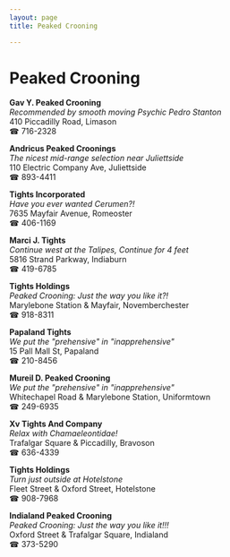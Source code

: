 ```yaml
---
layout: page 
title: Peaked Crooning

---
```



# Peaked Crooning


 **Gav Y. Peaked Crooning**  
_Recommended by smooth moving Psychic Pedro Stanton_  
410 Piccadilly Road, Limason  
☎ 716-2328

**Andricus Peaked Croonings**  
_The nicest mid-range selection near Juliettside_  
110 Electric Company Ave, Juliettside  
☎ 893-4411

**Tights Incorporated**  
_Have you ever wanted Cerumen?!_  
7635 Mayfair Avenue, Romeoster  
☎ 406-1169

**Marci J. Tights**  
_Continue west at the Talipes, Continue for 4 feet_  
5816 Strand Parkway, Indiaburn  
☎ 419-6785

**Tights Holdings**  
_Peaked Crooning: Just the way you like it?!_  
Marylebone Station & Mayfair, Novemberchester  
☎ 918-8311

**Papaland Tights**  
_We put the "prehensive" in "inapprehensive"_  
15 Pall Mall St, Papaland  
☎ 210-8456

**Mureil D. Peaked Crooning**  
_We put the "prehensive" in "inapprehensive"_  
Whitechapel Road & Marylebone Station, Uniformtown  
☎ 249-6935

**Xv Tights And Company**  
_Relax with Chamaeleontidae!_  
Trafalgar Square & Piccadilly, Bravoson  
☎ 636-4339

**Tights Holdings**  
_Turn just outside at Hotelstone_  
Fleet Street & Oxford Street, Hotelstone  
☎ 908-7968

**Indialand Peaked Crooning**  
_Peaked Crooning: Just the way you like it!!!_  
Oxford Street & Trafalgar Square, Indialand  
☎ 373-5290

